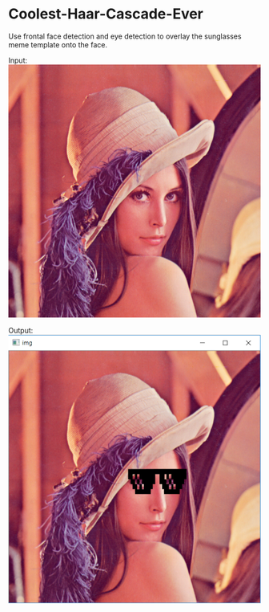 # Coolest-Haar-Cascade-Ever
Use frontal face detection and eye detection to overlay the sunglasses meme template onto the face.

Input:
![input](/standard_test_images/lena_color_512.tif?raw=true)

Output:
![output](/lena_capture.PNG?raw=true)
